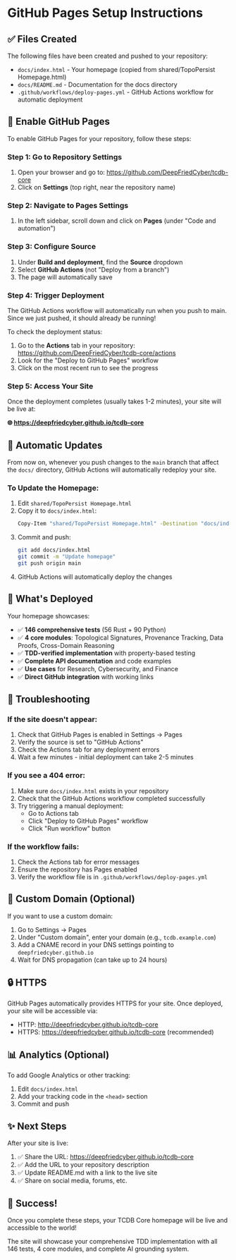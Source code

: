 # GitHub Pages Setup Instructions

## ✅ Files Created

The following files have been created and pushed to your repository:

- `docs/index.html` - Your homepage (copied from shared/TopoPersist Homepage.html)
- `docs/README.md` - Documentation for the docs directory
- `.github/workflows/deploy-pages.yml` - GitHub Actions workflow for automatic deployment

## 🚀 Enable GitHub Pages

To enable GitHub Pages for your repository, follow these steps:

### Step 1: Go to Repository Settings

1. Open your browser and go to: https://github.com/DeepFriedCyber/tcdb-core
2. Click on **Settings** (top right, near the repository name)

### Step 2: Navigate to Pages Settings

1. In the left sidebar, scroll down and click on **Pages** (under "Code and automation")

### Step 3: Configure Source

1. Under **Build and deployment**, find the **Source** dropdown
2. Select **GitHub Actions** (not "Deploy from a branch")
3. The page will automatically save

### Step 4: Trigger Deployment

The GitHub Actions workflow will automatically run when you push to main. Since we just pushed, it should already be running!

To check the deployment status:

1. Go to the **Actions** tab in your repository: https://github.com/DeepFriedCyber/tcdb-core/actions
2. Look for the "Deploy to GitHub Pages" workflow
3. Click on the most recent run to see the progress

### Step 5: Access Your Site

Once the deployment completes (usually takes 1-2 minutes), your site will be live at:

**🌐 https://deepfriedcyber.github.io/tcdb-core**

## 🔄 Automatic Updates

From now on, whenever you push changes to the `main` branch that affect the `docs/` directory, GitHub Actions will automatically redeploy your site.

### To Update the Homepage:

1. Edit `shared/TopoPersist Homepage.html`
2. Copy it to `docs/index.html`:
   ```bash
   Copy-Item "shared/TopoPersist Homepage.html" -Destination "docs/index.html" -Force
   ```
3. Commit and push:
   ```bash
   git add docs/index.html
   git commit -m "Update homepage"
   git push origin main
   ```
4. GitHub Actions will automatically deploy the changes

## 🎯 What's Deployed

Your homepage showcases:

- ✅ **146 comprehensive tests** (56 Rust + 90 Python)
- ✅ **4 core modules**: Topological Signatures, Provenance Tracking, Data Proofs, Cross-Domain Reasoning
- ✅ **TDD-verified implementation** with property-based testing
- ✅ **Complete API documentation** and code examples
- ✅ **Use cases** for Research, Cybersecurity, and Finance
- ✅ **Direct GitHub integration** with working links

## 🐛 Troubleshooting

### If the site doesn't appear:

1. Check that GitHub Pages is enabled in Settings → Pages
2. Verify the source is set to "GitHub Actions"
3. Check the Actions tab for any deployment errors
4. Wait a few minutes - initial deployment can take 2-5 minutes

### If you see a 404 error:

1. Make sure `docs/index.html` exists in your repository
2. Check that the GitHub Actions workflow completed successfully
3. Try triggering a manual deployment:
   - Go to Actions tab
   - Click "Deploy to GitHub Pages" workflow
   - Click "Run workflow" button

### If the workflow fails:

1. Check the Actions tab for error messages
2. Ensure the repository has Pages enabled
3. Verify the workflow file is in `.github/workflows/deploy-pages.yml`

## 📝 Custom Domain (Optional)

If you want to use a custom domain:

1. Go to Settings → Pages
2. Under "Custom domain", enter your domain (e.g., `tcdb.example.com`)
3. Add a CNAME record in your DNS settings pointing to `deepfriedcyber.github.io`
4. Wait for DNS propagation (can take up to 24 hours)

## 🔒 HTTPS

GitHub Pages automatically provides HTTPS for your site. Once deployed, your site will be accessible via:

- HTTP: http://deepfriedcyber.github.io/tcdb-core
- HTTPS: https://deepfriedcyber.github.io/tcdb-core (recommended)

## 📊 Analytics (Optional)

To add Google Analytics or other tracking:

1. Edit `docs/index.html`
2. Add your tracking code in the `<head>` section
3. Commit and push

## ✨ Next Steps

After your site is live:

1. ✅ Share the URL: https://deepfriedcyber.github.io/tcdb-core
2. ✅ Add the URL to your repository description
3. ✅ Update README.md with a link to the live site
4. ✅ Share on social media, forums, etc.

## 🎉 Success!

Once you complete these steps, your TCDB Core homepage will be live and accessible to the world!

The site will showcase your comprehensive TDD implementation with all 146 tests, 4 core modules, and complete AI grounding system.

